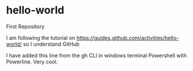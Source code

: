 # hello-world
First Repository

I am following the tutorial on https://guides.github.com/activities/hello-world/ so I understand GitHub

I have added this line from the gh CLI in windows terminal Powershell with Powerline. Very cool.
